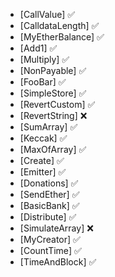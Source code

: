 - [CallValue] ✅
- [CalldataLength] ✅
- [MyEtherBalance] ✅
- [Add1] ✅
- [Multiply] ✅
- [NonPayable] ✅
- [FooBar] ✅
- [SimpleStore] ✅
- [RevertCustom] ✅
- [RevertString] ❌
- [SumArray] ✅
- [Keccak] ✅
- [MaxOfArray] ✅
- [Create] ✅
- [Emitter] ✅
- [Donations] ✅
- [SendEther] ✅
- [BasicBank] ✅
- [Distribute] ✅
- [SimulateArray] ❌
- [MyCreator] ✅
- [CountTime] ✅
- [TimeAndBlock] ✅


